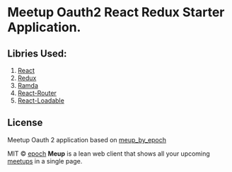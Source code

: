 # Meetup Oauth2 React Redux Starter Application.

## Libries Used:
1) [React](https://facebook.github.io/react/)
2) [Redux](https://github.com/reactjs/redux)
3) [Ramda](http://ramdajs.com/)
4) [React-Router]()
5) [React-Loadable]()

## License
Meetup Oauth 2 application based on [meup_by_epoch](https://github.com/epoch/meup/)

MIT © [epoch](https://github.com/epoch)
**Meup** is a lean web client that shows all your upcoming [meetups](https://www.meetup.com/) in a single page.

